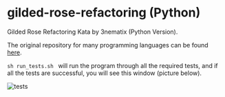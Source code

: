 # gilded-rose-refactoring (Python)
Gilded Rose Refactoring Kata by 3nematix (Python Version).

The original repository for many programming languages can be found <a href="https://github.com/emilybache/GildedRose-Refactoring-Kata">here</a>.

`sh run_tests.sh ` will run the program through all the required tests, and if all the tests are successful, you will see this window (picture below).

<img src="https://i.gyazo.com/5d52727307ff780d2505b7ab4638df56.png" alt="tests" />
